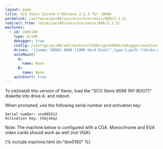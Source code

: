 ```yaml
---
layout: page
title: SCO Xenix System V Release 2.1.3 for i8086
permalink: /software/pcx86/sys/unix/sco/xenix/086/2.1.3/
redirect_from: /disks/pcx86/unix/sco/xenix/086/2.1.3/
machines:
  - id: ibm5160
    type: pcx86
    debugger: true
    config: /configs/pcx86/xml/machine/5160/cga/640kb/debugger/machine.xml
    drives: '[{name:"XENIX 8086 (10Mb Hard Disk)",type:3,path:"/disks-demo/pcx86/drives/10mb/XENIX086.json"}]'
    autoMount:
      A:
        name: None
      B:
        name: None
    autoStart: true
---
```


To (re)install this version of Xenix, load the "SCO Xenix 8086 (N1-BOOT)" diskette into drive A: and reboot.

When prompted, use the following serial number and activation key:  

	Serial number: sco005312
	Activation key: thmjvbqz

Note: The machine below is configured with a CGA.  Monochrome and EGA video cards should work as well (not VGA).

{% include machine.html id="ibm5160" %}
